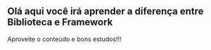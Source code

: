   ## Olá aqui você irá aprender a diferença entre Biblioteca e Framework

Aproveite o conteúdo e bons estudos!!!

##